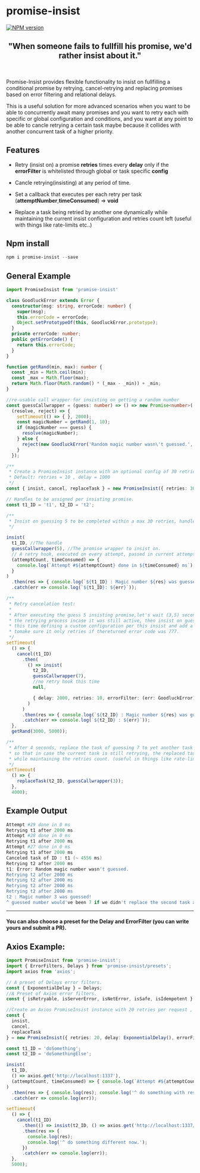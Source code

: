 # promise-insist
[![NPM version](https://badge.fury.io/js/promise-insist.svg)](https://www.npmjs.com/package/promise-insist)
  <h2 align="center">"When someone fails to fullfill his promise, we'd rather insist about it."</h2>
 <br/>

Promise-Insist provides flexible functionality to insist on fullfilling a conditional promise by retrying, cancel-retrying and replacing promises based on error filtering and relational delays.

This is a useful solution for more advanced scenarios when you want to be able to concurrently await many promises and you want to retry each with specific or global configuration and conditions, and you want at any point to be able to cancle retrying a certain task maybe because it collides with another concurrent task of a higher priority.

## Features
* Retry (insist on) a promise **retries** times every **delay** only if the **errorFilter** 
is whitelisted through global or task specific __config__

* Cancle retrying(insisting) at any period of time.

* Set a callback that executes per each retry per task (**attemptNumber**,**timeConsumed**) => **void**

* Replace a task being retried by another one dynamically while maintaining the current insist configuration
and retries count left (useful with things like rate-limits etc..)

## Npm install
```powershell
npm i promise-insist --save
```

## General Example
```typescript
import PromiseInsist from 'promise-insist'

class GoodluckError extends Error {
  constructor(msg: string, errorCode: number) {
    super(msg);
    this.errorCode = errorCode;
    Object.setPrototypeOf(this, GoodluckError.prototype);
  }
  private errorCode: number;
  public getErrorCode() {
    return this.errorCode;
  }
}

function getRand(min, max): number {
  const _min = Math.ceil(min);
  const _max = Math.floor(max);
  return Math.floor(Math.random() * (_max - _min)) + _min;
}

//re-usable call wrapper for insisting on getting a random number
const guessCallwrapper = (guess: number) => () => new Promise<number>(
  (resolve, reject) => {
    setTimeout(() => { }, 2000);
    const magicNumber = getRand(1, 10);
    if (magicNumber === guess) {
      resolve(magicNumber);
    } else {
      reject(new GoodluckError('Random magic number wasn\'t guessed.', 777));
    }
  });

/**
 * Create a PromiseInsist instance with an optional config of 30 retries and a static delay of 2000.
 * Default: retries = 10 , delay = 1000
 */
const { insist, cancel, replaceTask } = new PromiseInsist({ retries: 30, delay: 2000 });

// Handles to be assigned per insisting promise.
const t1_ID = 't1', t2_ID = 't2';

/**
 * Insist on guessing 5 to be completed within a max 30 retries, handle error if it still fails after that..
 */

insist(
  t1_ID, //The handle
  guessCallwrapper(5), //The promise wrapper to insist on.
  // A retry hook, executed on every attempt, passed in current attempt count and time consumed by the last retry
  (attemptCount, timeConsumed) => {
    console.log(`Attempt #${attemptCount} done in ${timeConsumed} ms`);
  }
)
  .then(res => { console.log(`${t1_ID} : Magic number ${res} was guessed!`); })
  .catch(err => console.log(`${t1_ID}: ${err}`));

/**
 * Retry cancelation test:
 *
 * After executing the guess 5 insisting promise,let's wait (3,5) seconds, then cancel
 * the retrying process incase it was still active, then insist on guessing another number: 7
 * this time defining a custom configuration per this insist and add a whitelisting error filter
 * tomake sure it only retries if thereturned error code was 777.
 */
setTimeout(
  () => {
    cancel(t1_ID)
      .then(
        () => insist(
          t2_ID,
          guessCallwrapper(7),
          //no retry hook this time
          null,

          { delay: 2000, retries: 10, errorFilter: (err: GoodluckError) => err.getErrorCode() === 777 }
        )
      )
      .then(res => { console.log(`${t2_ID} : Magic number ${res} was guessed!`); })
      .catch(err => console.log(`${t2_ID} : ${err}`));
  },
  getRand(3000, 5000));

/**
 * After 4 seconds, replace the task of guessing 7 to yet another task of guessing 3
 * so that in case the current task is still retrying, the replaced task will be swapped
 * while maintaining the retries count. (useful in things like rate-limits etc.)
 */
setTimeout(
  () => {
    replaceTask(t2_ID, guessCallwrapper(3));
  },
  4000);
```
## Example Output

```powershell
Attempt #29 done in 0 ms
Retrying t1 after 2000 ms
Attempt #28 done in 0 ms
Retrying t1 after 2000 ms
Attempt #27 done in 0 ms
Retrying t1 after 2000 ms
Canceled task of ID : t1 (~ 4556 ms)
Retrying t2 after 2000 ms
t1: Error: Random magic number wasn't guessed.
Retrying t2 after 2000 ms
Retrying t2 after 2000 ms
Retrying t2 after 2000 ms
Retrying t2 after 2000 ms
t2 : Magic number 3 was guessed!
^ guessed number would've been 7 if we didn't replace the second task again.
```
___
#### You can also choose a preset for the **Delay** and **ErrorFilter** (you can write yours and submit a PR).
## Axios Example:
```typescript
import PromiseInsist from 'promise-insist';
import { ErrorFilters, Delays } from 'promise-insist/presets';
import axios from 'axios';

// A preset of Delays error filters.
const { ExponentialDelay } = Delays;
//A Preset of Axios error filters.
const { isRetryable, isServerError, isNetError, isSafe, isIdempotent } = ErrorFilters.AxiosErrorFilters;

//Create an Axios PromiseInsist instance with 20 retries per request , exponential delay and only retry if error is a server error.
const {
  insist,
  cancel,
  replaceTask
} = new PromiseInsist({ retries: 20, delay: ExponentialDelay(), errorFilter: isRetryable });

const t1_ID = 'doSomething';
const t2_ID = 'doSomethingElse';

insist(
  t1_ID,
  () => axios.get('http://localhost:1337'),
  (attemptCount, timeConsumed) => { console.log(`Attempt #${attemptCount} done in ${timeConsumed} ms`); }
)
  .then(res => { console.log(res); console.log('^ do something with response.'); })
  .catch(err => console.log(err));

setTimeout(
  () => {
    cancel(t1_ID)
      .then(() => insist(t2_ID, () => axios.get('http://localhost:1337/important2')))
      .then(res => {
        console.log(res);
        console.log('^ do something different now.');
      })
      .catch(err => console.log(err));
  },
  5000);




```


